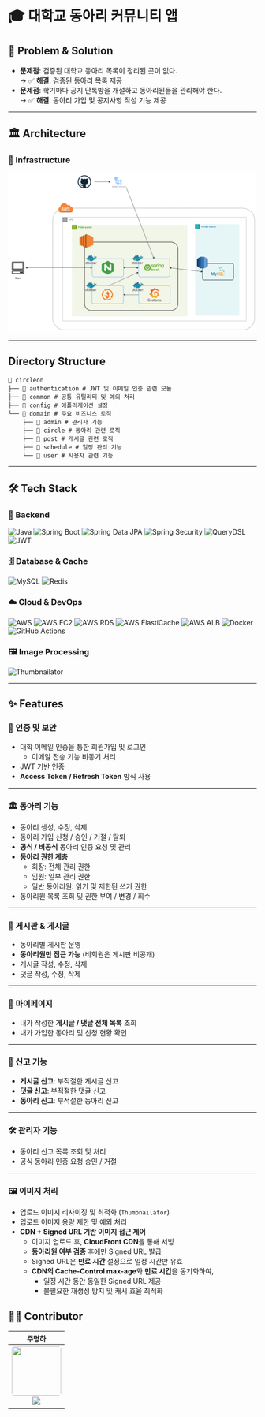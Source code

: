 # 🎓 대학교 동아리 커뮤니티 앱

## 📌 Problem & Solution

- **문제점**: 검증된 대학교 동아리 목록이 정리된 곳이 없다.  
  → ✅ **해결**: 검증된 동아리 목록 제공
- **문제점**: 학기마다 공지 단톡방을 개설하고 동아리원들을 관리해야 한다.  
  → ✅ **해결**: 동아리 가입 및 공지사항 작성 기능 제공

---

## 🏛️ Architecture

### 🔹 Infrastructure

![Infrastructure](./docs/infra.png)

---

## Directory Structure

```
📂 circleon 
├── 📂 authentication # JWT 및 이메일 인증 관련 모듈 
├── 📂 common # 공통 유틸리티 및 예외 처리 
├── 📂 config # 애플리케이션 설정
└── 📂 domain # 주요 비즈니스 로직 
    ├── 📂 admin # 관리자 기능 
    ├── 📂 circle # 동아리 관련 로직 
    ├── 📂 post # 게시글 관련 로직 
    ├── 📂 schedule # 일정 관리 기능 
    └── 📂 user # 사용자 관련 기능
```

---

## 🛠 Tech Stack

### 🎯 Backend
<img src="https://img.shields.io/badge/Java-007396?style=for-the-badge&logo=java&logoColor=white" alt="Java" height="20">  <img src="https://img.shields.io/badge/Spring%20Boot-6DB33F?style=for-the-badge&logo=springboot&logoColor=white" alt="Spring Boot" height="20">  <img src="https://img.shields.io/badge/Spring%20Data%20JPA-6DB33F?style=for-the-badge&logo=spring&logoColor=white" alt="Spring Data JPA" height="20">  <img src="https://img.shields.io/badge/Spring%20Security-6DB33F?style=for-the-badge&logo=springsecurity&logoColor=white" alt="Spring Security" height="20">  <img src="https://img.shields.io/badge/QueryDSL-005F80?style=for-the-badge&logo=apachekafka&logoColor=white" alt="QueryDSL" height="20">  <img src="https://img.shields.io/badge/JWT-000000?style=for-the-badge&logo=jsonwebtokens&logoColor=white" alt="JWT" height="20">  

### 🗄️ Database & Cache
<img src="https://img.shields.io/badge/MySQL-4479A1?style=for-the-badge&logo=mysql&logoColor=white" alt="MySQL" height="20"> <img src="https://img.shields.io/badge/Redis-DC382D?style=for-the-badge&logo=redis&logoColor=white" alt="Redis" height="20">

### ☁️ Cloud & DevOps
<img src="https://img.shields.io/badge/AWS-FF9900?style=for-the-badge&logo=amazonaws&logoColor=white" alt="AWS" height="20"> <img src="https://img.shields.io/badge/AWS%20EC2-FF9900?style=for-the-badge&logo=amazonec2&logoColor=white" alt="AWS EC2" height="20"> <img src="https://img.shields.io/badge/AWS%20RDS-527FFF?style=for-the-badge&logo=amazonrds&logoColor=white" alt="AWS RDS" height="20"> <img src="https://img.shields.io/badge/AWS%20ElastiCache-527FFF?style=for-the-badge&logo=amazonaws&logoColor=white" alt="AWS ElastiCache" height="20"> <img src="https://img.shields.io/badge/AWS%20ALB-232F3E?style=for-the-badge&logo=amazonaws&logoColor=white" alt="AWS ALB" height="20">
<img src="https://img.shields.io/badge/Docker-2496ED?style=for-the-badge&logo=docker&logoColor=white" alt="Docker" height="20"> <img src="https://img.shields.io/badge/GitHub%20Actions-2088FF?style=for-the-badge&logo=githubactions&logoColor=white" alt="GitHub Actions" height="20">

### 🖼️ Image Processing
<img src="https://img.shields.io/badge/Thumbnailator-0078D7?style=for-the-badge&logo=java&logoColor=white" alt="Thumbnailator" height="20">

---

## ✨ Features

### 🔐 인증 및 보안
- 대학 이메일 인증을 통한 회원가입 및 로그인
  - 이메일 전송 기능 비동기 처리
- JWT 기반 인증
- **Access Token / Refresh Token** 방식 사용

---

### 🏛️ 동아리 기능
- 동아리 생성, 수정, 삭제
- 동아리 가입 신청 / 승인 / 거절 / 탈퇴
- **공식 / 비공식** 동아리 인증 요청 및 관리
- **동아리 권한 계층**
  - 회장: 전체 관리 권한
  - 임원: 일부 관리 권한
  - 일반 동아리원: 읽기 및 제한된 쓰기 권한
- 동아리원 목록 조회 및 권한 부여 / 변경 / 회수

---

### 📢 게시판 & 게시글
- 동아리별 게시판 운영
- **동아리원만 접근 가능** (비회원은 게시판 비공개)
- 게시글 작성, 수정, 삭제
- 댓글 작성, 수정, 삭제

---

### 👤 마이페이지
- 내가 작성한 **게시글 / 댓글 전체 목록** 조회
- 내가 가입한 동아리 및 신청 현황 확인

---

### 🚨 신고 기능
- **게시글 신고**: 부적절한 게시글 신고
- **댓글 신고**: 부적절한 댓글 신고
- **동아리 신고**: 부적절한 동아리 신고

---

### 🛠️ 관리자 기능
- 동아리 신고 목록 조회 및 처리 
- 공식 동아리 인증 요청 승인 / 거절

---

### 🖼️ 이미지 처리
- 업로드 이미지 리사이징 및 최적화 (`Thumbnailator`)
- 업로드 이미지 용량 제한 및 예외 처리
- **CDN + Signed URL 기반 이미지 접근 제어**
  - 이미지 업로드 후, **CloudFront CDN**을 통해 서빙
  - **동아리원 여부 검증** 후에만 Signed URL 발급
  - Signed URL은 **만료 시간** 설정으로 일정 시간만 유효
  - **CDN의 Cache-Control max-age**와 **만료 시간**을 동기화하여,
    - 일정 시간 동안 동일한 Signed URL 제공
    - 불필요한 재생성 방지 및 캐시 효율 최적화

## 👨‍💻 Contributor

| 주명하 |
|:---:|
| <a href="https://github.com/myeongha" target="_blank"><img src="https://github.com/myeongha.png" width="100" height="100" style="border-radius: 5%;"></a> <br/> <a href="https://github.com/myeongha" target="_blank"><img src="https://img.shields.io/badge/myeongha-181717?style=for-the-social&logo=github&logoColor=white"/></a> |
